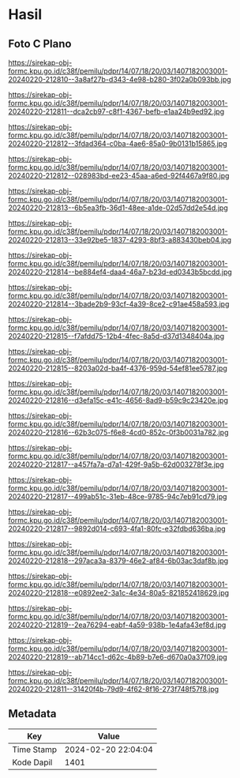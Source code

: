 # Hasil

## Foto C Plano

https://sirekap-obj-formc.kpu.go.id/c38f/pemilu/pdpr/14/07/18/20/03/1407182003001-20240220-212810--3a8af27b-d343-4e98-b280-3f02a0b093bb.jpg

https://sirekap-obj-formc.kpu.go.id/c38f/pemilu/pdpr/14/07/18/20/03/1407182003001-20240220-212811--dca2cb97-c8f1-4367-befb-e1aa24b9ed92.jpg

https://sirekap-obj-formc.kpu.go.id/c38f/pemilu/pdpr/14/07/18/20/03/1407182003001-20240220-212812--3fdad364-c0ba-4ae6-85a0-9b0131b15865.jpg

https://sirekap-obj-formc.kpu.go.id/c38f/pemilu/pdpr/14/07/18/20/03/1407182003001-20240220-212812--028983bd-ee23-45aa-a6ed-92f4467a9f80.jpg

https://sirekap-obj-formc.kpu.go.id/c38f/pemilu/pdpr/14/07/18/20/03/1407182003001-20240220-212813--6b5ea3fb-36d1-48ee-a1de-02d57dd2e54d.jpg

https://sirekap-obj-formc.kpu.go.id/c38f/pemilu/pdpr/14/07/18/20/03/1407182003001-20240220-212813--33e92be5-1837-4293-8bf3-a883430beb04.jpg

https://sirekap-obj-formc.kpu.go.id/c38f/pemilu/pdpr/14/07/18/20/03/1407182003001-20240220-212814--be884ef4-daa4-46a7-b23d-ed0343b5bcdd.jpg

https://sirekap-obj-formc.kpu.go.id/c38f/pemilu/pdpr/14/07/18/20/03/1407182003001-20240220-212814--3bade2b9-93cf-4a39-8ce2-c91ae458a593.jpg

https://sirekap-obj-formc.kpu.go.id/c38f/pemilu/pdpr/14/07/18/20/03/1407182003001-20240220-212815--f7afdd75-12b4-4fec-8a5d-d37d1348404a.jpg

https://sirekap-obj-formc.kpu.go.id/c38f/pemilu/pdpr/14/07/18/20/03/1407182003001-20240220-212815--8203a02d-ba4f-4376-959d-54ef81ee5787.jpg

https://sirekap-obj-formc.kpu.go.id/c38f/pemilu/pdpr/14/07/18/20/03/1407182003001-20240220-212816--d3efa15c-e41c-4656-8ad9-b59c9c23420e.jpg

https://sirekap-obj-formc.kpu.go.id/c38f/pemilu/pdpr/14/07/18/20/03/1407182003001-20240220-212816--62b3c075-f6e8-4cd0-852c-0f3b0031a782.jpg

https://sirekap-obj-formc.kpu.go.id/c38f/pemilu/pdpr/14/07/18/20/03/1407182003001-20240220-212817--a457fa7a-d7a1-429f-9a5b-62d003278f3e.jpg

https://sirekap-obj-formc.kpu.go.id/c38f/pemilu/pdpr/14/07/18/20/03/1407182003001-20240220-212817--499ab51c-31eb-48ce-9785-94c7eb91cd79.jpg

https://sirekap-obj-formc.kpu.go.id/c38f/pemilu/pdpr/14/07/18/20/03/1407182003001-20240220-212817--9892d014-c693-4fa1-80fc-e32fdbd636ba.jpg

https://sirekap-obj-formc.kpu.go.id/c38f/pemilu/pdpr/14/07/18/20/03/1407182003001-20240220-212818--297aca3a-8379-46e2-af84-6b03ac3daf8b.jpg

https://sirekap-obj-formc.kpu.go.id/c38f/pemilu/pdpr/14/07/18/20/03/1407182003001-20240220-212818--e0892ee2-3a1c-4e34-80a5-821852418629.jpg

https://sirekap-obj-formc.kpu.go.id/c38f/pemilu/pdpr/14/07/18/20/03/1407182003001-20240220-212819--2ea76294-eabf-4a59-938b-1e4afa43ef8d.jpg

https://sirekap-obj-formc.kpu.go.id/c38f/pemilu/pdpr/14/07/18/20/03/1407182003001-20240220-212819--ab714cc1-d62c-4b89-b7e6-d670a0a37f09.jpg

https://sirekap-obj-formc.kpu.go.id/c38f/pemilu/pdpr/14/07/18/20/03/1407182003001-20240220-212811--31420f4b-79d9-4f62-8f16-273f748f57f8.jpg


## Metadata

| Key        | Value               |
| ---------- | ------------------- |
| Time Stamp | 2024-02-20 22:04:04 |
| Kode Dapil | 1401                |



